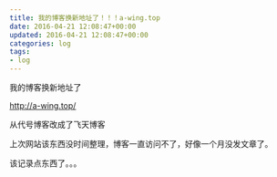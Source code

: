 ```yaml
---
title: 我的博客换新地址了！！！a-wing.top
date: 2016-04-21 12:08:47+00:00
updated: 2016-04-21 12:08:47+00:00
categories: log
tags:
- log
---
```


我的博客换新地址了

http://a-wing.top/

从代号博客改成了飞天博客

上次网站该东西没时间整理，博客一直访问不了，好像一个月没发文章了。

该记录点东西了。。。
